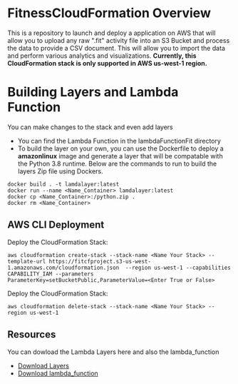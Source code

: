 # FitnessCloudFormation Overview
This is a repository to launch and deploy a application on AWS that will allow you to upload any raw ".fit" activity file into an S3 Bucket and process the data to provide a CSV document. This will allow you to import the data and perform various analytics and visualizations. **Currently, this CloudFormation stack is only supported in AWS us-west-1 region.**   

# Building Layers and Lambda Function
You can make changes to the stack and even add layers 
* You can find the Lambda Function in the lambdaFunctionFit directory
* To build the layer on your own, you can use the Dockerfile to deploy a **amazonlinux** image and generate a layer that will be compatable with the Python 3.8 runtime. Below are the commands to run to build the layers Zip file using Dockers.
```
docker build . -t lamdalayer:latest
docker run --name <Name_Container> lamdalayer:latest 
docker cp <Name_Container>:/python.zip .
docker rm <Name_Container>
```
## AWS CLI Deployment
Deploy the CloudFormation Stack: 
```
aws cloudformation create-stack --stack-name <Name Your Stack> --template-url https://fitcfproject.s3-us-west-1.amazonaws.com/cloudformation.json  --region us-west-1 --capabilities CAPABILITY_IAM --parameters ParameterKey=setBucketPublic,ParameterValue=<Enter True or False>
```

Deploy the CloudFormation Stack: 
```
aws cloudformation delete-stack --stack-name <Name Your Stack> --region us-west-1 
```


## Resources
You can dowload the Lambda Layers here and also the lambda_function 
* [Download Layers](https://fitcfproject.s3-us-west-1.amazonaws.com/python.zip)
* [Download lambda_function](https://fitcfproject.s3-us-west-1.amazonaws.com/lambda_function.zip)
